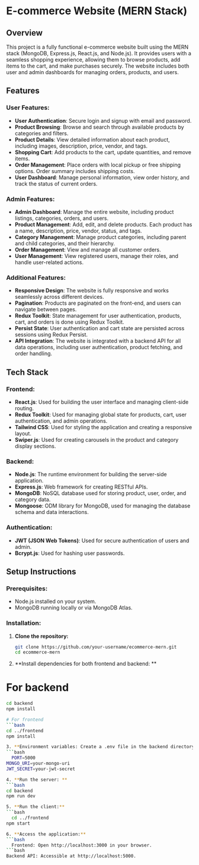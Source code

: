 # E-commerce Website (MERN Stack)

## Overview

This project is a fully functional e-commerce website built using the MERN stack (MongoDB, Express.js, React.js, and Node.js). It provides users with a seamless shopping experience, allowing them to browse products, add items to the cart, and make purchases securely. The website includes both user and admin dashboards for managing orders, products, and users.

## Features

### User Features:
- **User Authentication**: Secure login and signup with email and password.
- **Product Browsing**: Browse and search through available products by categories and filters.
- **Product Details**: View detailed information about each product, including images, description, price, vendor, and tags.
- **Shopping Cart**: Add products to the cart, update quantities, and remove items.
- **Order Management**: Place orders with local pickup or free shipping options. Order summary includes shipping costs.
- **User Dashboard**: Manage personal information, view order history, and track the status of current orders.

### Admin Features:
- **Admin Dashboard**: Manage the entire website, including product listings, categories, orders, and users.
- **Product Management**: Add, edit, and delete products. Each product has a name, description, price, vendor, status, and tags.
- **Category Management**: Manage product categories, including parent and child categories, and their hierarchy.
- **Order Management**: View and manage all customer orders.
- **User Management**: View registered users, manage their roles, and handle user-related actions.

### Additional Features:
- **Responsive Design**: The website is fully responsive and works seamlessly across different devices.
- **Pagination**: Products are paginated on the front-end, and users can navigate between pages.
- **Redux Toolkit**: State management for user authentication, products, cart, and orders is done using Redux Toolkit.
- **Persist State**: User authentication and cart state are persisted across sessions using Redux Persist.
- **API Integration**: The website is integrated with a backend API for all data operations, including user authentication, product fetching, and order handling.
  
## Tech Stack

### Frontend:
- **React.js**: Used for building the user interface and managing client-side routing.
- **Redux Toolkit**: Used for managing global state for products, cart, user authentication, and admin operations.
- **Tailwind CSS**: Used for styling the application and creating a responsive layout.
- **Swiper.js**: Used for creating carousels in the product and category display sections.

### Backend:
- **Node.js**: The runtime environment for building the server-side application.
- **Express.js**: Web framework for creating RESTful APIs.
- **MongoDB**: NoSQL database used for storing product, user, order, and category data.
- **Mongoose**: ODM library for MongoDB, used for managing the database schema and data interactions.

### Authentication:
- **JWT (JSON Web Tokens)**: Used for secure authentication of users and admin.
- **Bcrypt.js**: Used for hashing user passwords.

## Setup Instructions

### Prerequisites:
- Node.js installed on your system.
- MongoDB running locally or via MongoDB Atlas.

### Installation:

1. **Clone the repository:**
   ```bash
   git clone https://github.com/your-username/ecommerce-mern.git
   cd ecommerce-mern

2. **Install dependencies for both frontend and backend: **
 # For backend
 ```bash
cd backend
npm install

# For frontend
```bash
cd ../frontend
npm install

3. **Environment variables: Create a .env file in the backend directory with the following content:**
```bash
   PORT=5000
MONGO_URI=your-mongo-uri
JWT_SECRET=your-jwt-secret

4. **Run the server: **
```bash
 cd backend
npm run dev

5. **Run the client:**
```bash
   cd ../frontend
npm start

6. **Access the application:**
```bash
   Frontend: Open http://localhost:3000 in your browser.
```bash
Backend API: Accessible at http://localhost:5000.

